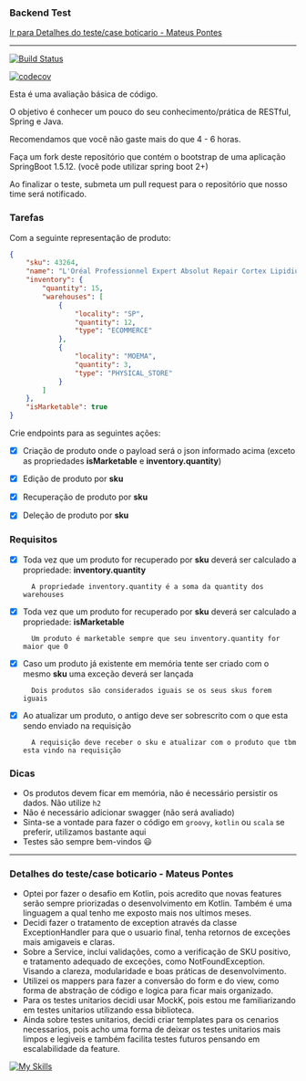 ### Backend Test

[Ir para Detalhes do teste/case boticario - Mateus Pontes](#detalhes-do-testecase-boticario---mateus-pontes)

---
[![Build Status](https://travis-ci.com/belezanaweb/test-java.svg?branch=master)](https://travis-ci.com/belezanaweb/test-java)

[![codecov](https://codecov.io/gh/belezanaweb/test-java/branch/master/graph/badge.svg)](https://codecov.io/gh/belezanaweb/test-java)

Esta é uma avaliação básica de código.

O objetivo é conhecer um pouco do seu conhecimento/prática de RESTful, Spring e Java.

Recomendamos que você não gaste mais do que 4 - 6 horas.

Faça um fork deste repositório que contém o bootstrap de uma aplicação SpringBoot 1.5.12. (você pode utilizar spring boot 2+)

Ao finalizar o teste, submeta um pull request para o repositório que nosso time será notificado.

### Tarefas

Com a seguinte representação de produto:

```json
{
    "sku": 43264,
    "name": "L'Oréal Professionnel Expert Absolut Repair Cortex Lipidium - Máscara de Reconstrução 500g",
    "inventory": {
        "quantity": 15,
        "warehouses": [
            {
                "locality": "SP",
                "quantity": 12,
                "type": "ECOMMERCE"
            },
            {
                "locality": "MOEMA",
                "quantity": 3,
                "type": "PHYSICAL_STORE"
            }
        ]
    },
    "isMarketable": true
}
```

Crie endpoints para as seguintes ações:

- [x] Criação de produto onde o payload será o json informado acima (exceto as propriedades **isMarketable** e **inventory.quantity**)

- [x] Edição de produto por **sku**

- [x] Recuperação de produto por **sku**

- [x] Deleção de produto por **sku**

### Requisitos


- [x] Toda vez que um produto for recuperado por **sku** deverá ser calculado a propriedade: **inventory.quantity**

        A propriedade inventory.quantity é a soma da quantity dos warehouses

- [x] Toda vez que um produto for recuperado por **sku** deverá ser calculado a propriedade: **isMarketable**

        Um produto é marketable sempre que seu inventory.quantity for maior que 0

- [x] Caso um produto já existente em memória tente ser criado com o mesmo **sku** uma exceção deverá ser lançada

        Dois produtos são considerados iguais se os seus skus forem iguais


- [x] Ao atualizar um produto, o antigo deve ser sobrescrito com o que esta sendo enviado na requisição

        A requisição deve receber o sku e atualizar com o produto que tbm esta vindo na requisição

### Dicas

- Os produtos devem ficar em memória, não é necessário persistir os dados. Não utilize `h2`
- Não é necessário adicionar swagger (não será avaliado)
- Sinta-se a vontade para fazer o código em ```groovy```, ```kotlin``` ou ```scala``` se preferir, utilizamos bastante aqui
- Testes são sempre bem-vindos :smiley:

----


### Detalhes do teste/case boticario - Mateus Pontes


- Optei por fazer o desafio em Kotlin, pois acredito que novas features serão sempre priorizadas o desenvolvimento em Kotlin.
Também é uma linguagem a qual tenho me exposto mais nos ultimos meses.
- Decidi fazer o tratamento de exception através da classe ExceptionHandler para que o usuario final, tenha retornos de exceções mais amigaveis e claras.
- Sobre a Service, inclui validações, como a verificação de SKU positivo, e tratamento adequado de exceções, como NotFoundException. Visando a clareza, modularidade e boas práticas de desenvolvimento.
- Utilizei os mappers para fazer a conversão do form e do view, como forma de abstração de código e logica para ficar mais organizado.
- Para os testes unitarios decidi usar MockK, pois estou me familiarizando em testes unitarios utilizando essa biblioteca. 
- Ainda sobre testes unitarios, decidi criar templates para os cenarios necessarios, pois acho uma forma de deixar os testes unitarios mais limpos e legiveis e também facilita testes futuros pensando em escalabilidade da feature.


[![My Skills](https://skillicons.dev/icons?i=kotlin,spring,idea,maven&theme=light)](https://skillicons.dev)
